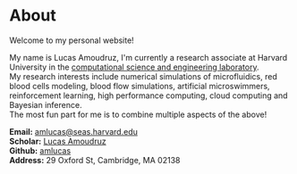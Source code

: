 # About

Welcome to my personal website!

My name is Lucas Amoudruz, I'm currently a research associate at Harvard University in the [computational science and engineering laboratory](https://cse-lab.seas.harvard.edu/).  
My research interests include numerical simulations of microfluidics, red blood cells modeling, blood flow simulations, artificial microswimmers, reinforcement learning, high performance computing, cloud computing and Bayesian inference.  
The most fun part for me is to combine multiple aspects of the above!  

**Email:** [amlucas@seas.harvard.edu](mailto:amlucas@seas.harvard.edu)  
**Scholar:** [Lucas Amoudruz](https://scholar.google.ch/citations?user=eGRWGKYAAAAJ&hl=en&oi=ao)  
**Github:** [amlucas](https://github.com/amlucas)  
**Address:** 29 Oxford St, Cambridge, MA 02138  
